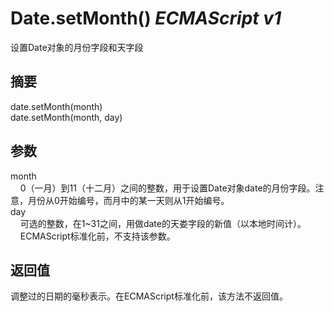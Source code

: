 # Date.setMonth() _ECMAScript v1_

设置Date对象的月份字段和天字段

## 摘要

date.setMonth(month)  
date.setMonth(month, day)

## 参数

month  
    0（一月）到11（十二月）之间的整数，用于设置Date对象date的月份字段。注意，月份从0开始编号，而月中的某一天则从1开始编号。  
day  
    可选的整数，在1~31之间，用做date的天娄字段的新值（以本地时间计）。  
    ECMAScript标准化前，不支持该参数。

## 返回值

调整过的日期的毫秒表示。在ECMAScript标准化前，该方法不返回值。

